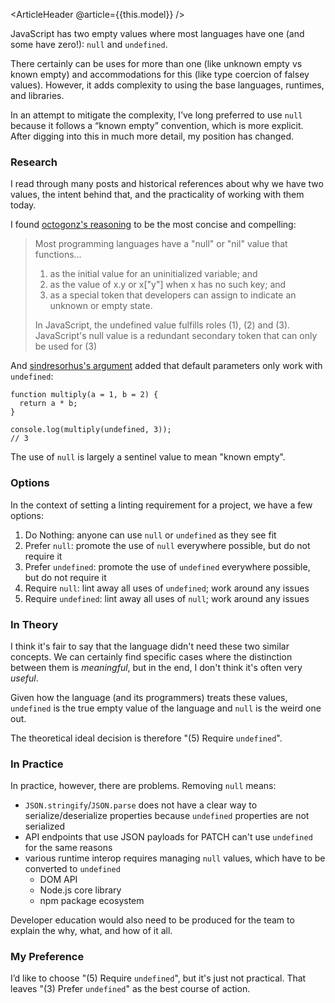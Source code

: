 <ArticleHeader @article={{this.model}} />

JavaScript has two empty values where most languages have one (and some have zero!): `null` and `undefined`.

There certainly can be uses for more than one (like unknown empty vs known empty) and accommodations for this (like type coercion of falsey values). However, it adds complexity to using the base languages, runtimes, and libraries.

In an attempt to mitigate the complexity, I’ve long preferred to use `null` because it follows a “known empty” convention, which is more explicit. After digging into this in much more detail, my position has changed.


### Research

I read through many posts and historical references about why we have two values, the intent behind that, and the practicality of working with them today.

I found [octogonz's reasoning](https://github.com/eslint/eslint/issues/12177) to be the most concise and compelling:

> Most programming languages have a "null" or "nil" value that functions...
> 
> 1. as the initial value for an uninitialized variable; and
> 2. as the value of x.y or x["y"] when x has no such key; and
> 3. as a special token that developers can assign to indicate an unknown or empty state.
> 
> In JavaScript, the undefined value fulfills roles (1), (2) and (3). JavaScript's null value is a redundant secondary token that can only be used for (3)
> 

And [sindresorhus's argument](https://github.com/sindresorhus/meta/discussions/7) added that default parameters only work with `undefined`:

```
function multiply(a = 1, b = 2) {
  return a * b;
}

console.log(multiply(undefined, 3));
// 3
```

The use of `null` is largely a sentinel value to mean "known empty".


### Options

In the context of setting a linting requirement for a project, we have a few options:

1. Do Nothing: anyone can use `null` or `undefined` as they see fit
2. Prefer `null`: promote the use of `null` everywhere possible, but do not require it
3. Prefer `undefined`: promote the use of `undefined` everywhere possible, but do not require it
4. Require `null`: lint away all uses of `undefined`; work around any issues
5. Require `undefined`: lint away all uses of `null`; work around any issues


### In Theory

I think it's fair to say that the language didn't need these two similar concepts. We can certainly find specific cases where the distinction between them is *meaningful*, but in the end, I don't think it's often very *useful*.

Given how the language (and its programmers) treats these values, `undefined` is the true empty value of the language and `null` is the weird one out.

The theoretical ideal decision is therefore "(5) Require `undefined`".


### In Practice

In practice, however, there are problems. Removing `null` means:

- `JSON.stringify`/`JSON.parse` does not have a clear way to serialize/deserialize properties because `undefined` properties are not serialized
- API endpoints that use JSON payloads for PATCH can't use `undefined` for the same reasons
- various runtime interop requires managing `null` values, which have to be converted to `undefined`
  - DOM API
  - Node.js core library
  - npm package ecosystem

Developer education would also need to be produced for the team to explain the why, what, and how of it all.


### My Preference

I’d like to choose "(5) Require `undefined`", but it's just not practical. That leaves "(3) Prefer `undefined`" as the best course of action.
